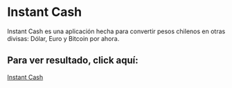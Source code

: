 # Instant Cash

Instant Cash es una aplicación hecha para convertir pesos chilenos en otras divisas: Dólar, Euro y Bitcoin por ahora.

## Para ver resultado, click aquí: 

[Instant Cash](https://andresbarrosodev.github.io/Instant-Cash/)
